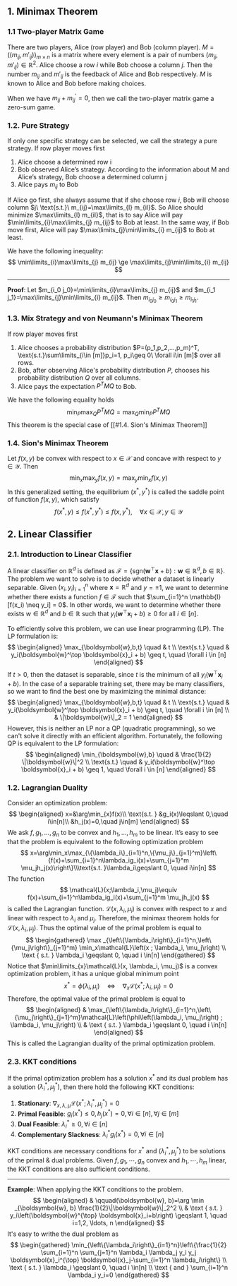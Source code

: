 ## 1. Minimax Theorem

### 1.1 Two-player Matrix Game

There are two players, Alice (row player) and Bob (column player). $M=((m_{ij},m'_{ij}))_{m\times n}$ is a matrix where every element is a pair of numbers $(m_{ij},m'_{ij})\in \mathbb{R}^2$. Alice choose a row $i$ while Bob choose a column $j$. Then the number $m_{ij}$ and $m'_{ij}$ is the feedback of Alice and Bob respectively. $M$ is known to Alice and Bob before making choices.

When we have $m_{ij} + m^{\prime}_{ij}= 0$, then we call the two-player matrix game a zero-sum game.

### 1.2. Pure Strategy

If only one specific strategy can be selected, we call the strategy a pure strategy. If row player moves first

1. Alice choose a determined row i
2. Bob observed Alice’s strategy. According to the information about M and Alice’s strategy, Bob choose a determined column j
3. Alice pays $m_{ij}$ to Bob

If Alice go first, she always assume that if she choose row $i$, Bob will choose column $j\ \text{s.t.}\ m_{ij}=\max\limits_{l} m_{il}$. So Alice should minimize $\max\limits_{l} m_{il}$, that is to say Alice will pay $\min\limits_{i}\max\limits_{j} m_{ij}$ to Bob at least. In the same way, if Bob move first, Alice will pay $\max\limits_{j}\min\limits_{i} m_{ij}$ to Bob at least.

We have the following inequality:
$$
\min\limits_{i}\max\limits_{j} m_{ij} \ge  \max\limits_{j}\min\limits_{i} m_{ij}
$$
___
**Proof**: Let $m_{i_0 j_0}=\min\limits_{i}\max\limits_{j} m_{ij}$ and $m_{i_1 j_1}=\max\limits_{j}\min\limits_{i} m_{ij}$. Then $m_{i_0 j_0}\geq m_{i_0 j_1}\geq m_{i_1 j_1}$.

### 1.3. Mix Strategy and von Neumann's Minimax Theorem

If row player moves first

1. Alice chooses a probability distribution $P=(p_1,p_2,...,p_m)^T, \text{s.t.}\sum\limits_{i\in [m]}p_i=1, p_i\geq 0\ \forall i\in [m]$ over all rows.
2. Bob, after observing Alice's probability distribution $P$, chooses his probability distribution $Q$ over all columns.
3. Alice pays the expectation $P^TMQ$ to Bob.

We have the following equality holds
$$
\min_P\max_Q P^TMQ=\max_Q\min_P P^TMQ
$$
This theorem is the special case of  [[#1.4. Sion's Minimax Theorem]]

### 1.4. Sion's Minimax Theorem

Let $f(x, y)$ be convex with respect to $x \in \mathcal{X}$ and concave with respect to $y\in \mathcal{Y}$. Then
$$
\min_x\max_y f(x,y)=\max_y\min_x f(x,y)
$$
In this generalized setting, the equilibrium $(x^*, y^*)$ is called the saddle point of function $f(x, y)$, which satisfy
$$
f(x^*, y)\le f(x^*, y^*)\le f(x, y^*), \quad \forall x\in \mathcal{X}, y\in \mathcal{Y}
$$

## 2. Linear Classifier

### 2.1. Introduction to Linear Classifier

A linear classifier on $\mathbb{R}^d$ is defined as $\mathcal{F} = \{\text{sgn}(\boldsymbol{w}^\top \boldsymbol{x} + b) : \boldsymbol{w} \in \mathbb{R}^d, b \in \mathbb{R}\}$. The problem we want to solve is to decide whether a dataset is linearly separable. Given $(x_i, y_i)_{i=1}^n$ where $\boldsymbol{x} = \mathbb{R}^d$ and $y = {\pm 1}$, we want to determine whether there exists a function $f \in \mathcal{F}$ such that $\sum_{i=1}^n \mathbb{I}[f(x_i) \neq y_i] = 0$. In other words, we want to determine whether there exists $w \in \mathbb{R}^d$ and $b \in \mathbb{R}$ such that $y_i(\boldsymbol{w}^\top \boldsymbol{x}_i + b) \geq 0$ for all $i \in [n]$.

To efficiently solve this problem, we can use linear programming (LP). The LP formulation is:
$$
\begin{aligned}
\max_{\boldsymbol{w},b,t} \quad & t \\
\text{s.t.} \quad & y_i(\boldsymbol{w}^\top \boldsymbol{x}_i + b) \geq t, \quad \forall i \in [n]
\end{aligned}
$$
If $t > 0$, then the dataset is separable, since $t$ is the minimum of all $y_i(\boldsymbol{w}^\top \boldsymbol{x}_i + b)$. In the case of a separable training set, there may be many classifiers, so we want to find the best one by maximizing the minimal distance:
$$
\begin{aligned}
\max_{\boldsymbol{w},b,t} \quad & t \\
\text{s.t.} \quad & y_i(\boldsymbol{w}^\top \boldsymbol{x}_i + b) \geq t, \quad \forall i \in [n] \\
& \|\boldsymbol{w}\|_2 = 1
\end{aligned}
$$
However, this is neither an LP nor a QP (quadratic programming), so we can't solve it directly with an efficient algorithm. Fortunately, the following QP is equivalent to the LP formulation:
$$
\begin{aligned}
\min_{\boldsymbol{w},b} \quad & \frac{1}{2} \|\boldsymbol{w}\|^2 \\
\text{s.t.} \quad & y_i(\boldsymbol{w}^\top \boldsymbol{x}_i + b)  \geq 1, \quad \forall i \in [n]
\end{aligned}
$$

### 1.2. Lagrangian Duality

Consider an optimization problem:
$$
\begin{aligned}
    x=&\arg\min_{x}f(x)\\
    \text{s.t. } &g_i(x)\leqslant 0,\quad i\in[n]\\
    &h_j(x)=0,\quad j\in[m]
\end{aligned}
$$
We ask $f, g_1,\ldots,g_n$ to be convex and $h_1,\ldots, h_m$ to be linear. It’s easy to see that the problem is equivalent to the following optimization problem
$$
x=\arg\min_x\max_{\{\lambda_i\}_{i=1}^n,\{\mu_j\}_{j=1}^m}\left\{f(x)+\sum_{i=1}^n\lambda_ig_i(x)+\sum_{j=1}^m \mu_jh_j(x)\right\}\\\text{s.t. }\lambda_i\geqslant 0, \quad i\in[n]
$$
The function
$$
\mathcal{L}(x;\lambda_i,\mu_j)\equiv f(x)+\sum_{i=1}^n\lambda_ig_i(x)+\sum_{j=1}^m \mu_jh_j(x)
$$
is called the Lagrangian function. $\mathcal{L}(x, \lambda_i, \mu_i)$ is convex with respect to $x$ and linear with respect to $\lambda_i$ and $\mu_j$. Therefore, the minimax theorem holds for $\mathcal{L}(x, \lambda_i, \mu_j)$. Thus the optimal value of the primal problem is equal to
$$
\begin{gathered}
\max _{\left\{\lambda_i\right\}_{i=1}^n,\left\{\mu_j\right\}_{j=1}^m} \min_x\mathcal{L}\left(x ; \lambda_i, \mu_j\right) \\
\text { s.t. } \lambda_i \geqslant 0, \quad i \in[n]
\end{gathered}
$$
Notice that $\min\limits_{x}\mathcal{L}(x, \lambda_i, \mu_j)$ is a convex optimization problem, it has a unique global minimum point
$$
x^*=\phi\left(\lambda_i, \mu_j\right) \quad \Leftrightarrow \quad \nabla_x \mathcal{L}\left(x^* ; \lambda_i, \mu_j\right)=0
$$
Therefore, the optimal value of the primal problem is equal to
$$
\begin{aligned}
& \max_{\left\{\lambda_i\right\}_{i=1}^n,\left\{\mu_j\right\}_{j=1}^m}\mathcal{L}\left(\phi\left(\lambda_i, \mu_j\right) ; \lambda_i, \mu_j\right) \\
& \text { s.t. } \lambda_i \geqslant 0, \quad i \in[n]
\end{aligned}
$$
This is called the Lagrangian duality of the primal optimization problem.

### 2.3. KKT conditions

If the primal optimization problem has a solution $x^*$ and its dual problem has a solution $\left(\lambda_i^*, \mu_j^*\right)$, then there hold the following KKT conditions:

1. **Stationary**: $\nabla_{x, \lambda, \mu} \mathcal{L}\left(x^* ; \lambda_i^*, \mu_j^*\right)=0$
2. **Primal Feasible**: $g_i\left(x^*\right) \leqslant 0, h_j\left(x^*\right)=0, \forall i \in[n], \forall j \in[m]$
3. **Dual Feasible**: $\lambda_i^* \geqslant 0, \forall i \in[n]$
4. **Complementary Slackness**: $\lambda_i^*g_i\left(x^*\right)=0, \forall i \in[n]$

KKT conditions are necessary conditions for $x^*$ and $(\lambda_i^*, \mu_j^*)$ to be solutions of the primal & dual problems. Given $f, g_1, \cdots, g_n$ convex and $h_1, \cdots, h_m$ linear, the KKT conditions are also sufficient conditions.
___
**Example**: When applying the KKT conditions to the problem.
$$
\begin{aligned}
& \qquad(\boldsymbol{w}, b)=\arg \min _{\boldsymbol{w}, b} \frac{1}{2}\|\boldsymbol{w}\|_2^2 \\
& \text { s.t. } y_i\left(\boldsymbol{w}^{\top} \boldsymbol{x}_i+b\right) \geqslant 1, \quad i=1,2, \ldots, n
\end{aligned}
$$
It's easy to writhe the dual problem as
$$
\begin{gathered}
\min_{\left\{\lambda_i\right\}_{i=1}^n}\left\{\frac{1}{2} \sum_{i=1}^n \sum_{j=1}^n \lambda_i \lambda_j y_i y_j \boldsymbol{x}_i^{\top} \boldsymbol{x}_j-\sum_{i=1}^n \lambda_i\right\} \\
\text { s.t. } \lambda_i \geqslant 0, \quad i \in[n] \\
\text { and } \sum_{i=1}^n \lambda_i y_i=0
\end{gathered}
$$
